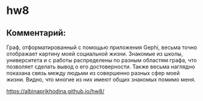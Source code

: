 # hw8

Комментарий:
-----------

Граф, отформатированный с помощью приложения Gephi, весьма точно отображает картину моей социальной жизни. Знакомые из школы, университета и с работы распределены по разным областям графа, что позволяет сделать вывод о его достоверности. Также весьма наглядно показана связь между людьми из совершенно разных сфер моей жизни. Видно, что многие из них имеют общих знакомых помимо меня. 

https://albinaprikhodina.github.io/hw8/
